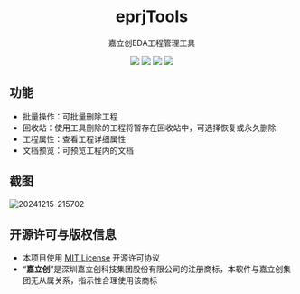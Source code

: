 <h1 align="center">eprjTools</h1>
<p align=center>嘉立创EDA工程管理工具</p>
<p align=center>
  <img src="https://img.shields.io/github/stars/klxf/eprjTools"> 
  <img src="https://img.shields.io/github/v/release/klxf/eprjTools"> 
  <img src="https://img.shields.io/github/downloads/klxf/eprjTools/total"> 
  <img src="https://img.shields.io/github/license/klxf/eprjTools"> 
</p>

## 功能

- 批量操作：可批量删除工程
- 回收站：使用工具删除的工程将暂存在回收站中，可选择恢复或永久删除
- 工程属性：查看工程详细属性
- 文档预览：可预览工程内的文档

## 截图
![20241215-215702](https://github.com/user-attachments/assets/570aeb9c-2474-4e04-9a06-1f30e7ef4ff8)


## 开源许可与版权信息
- 本项目使用 [MIT License](https://choosealicense.com/licenses/mit/) 开源许可协议
- “**嘉立创**”是深圳嘉立创科技集团股份有限公司的注册商标，本软件与嘉立创集团无从属关系，指示性合理使用该商标
